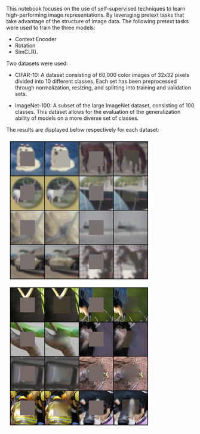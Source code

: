 This notebook focuses on the use of self-supervised techniques to learn high-performing image representations. By leveraging pretext tasks that take advantage of the structure of image data.
The following pretext tasks were used to train the three models:
* Context Encoder
* Rotation
* SimCLR).
  
Two datasets were used:
*	CIFAR-10: A dataset consisting of 60,000 color images of 32x32 pixels divided into 10 different classes. Each set has been preprocessed through normalization, resizing, and splitting into training and validation sets.

* ImageNet-100: A subset of the large ImageNet dataset, consisting of 100 classes. This dataset allows for the evaluation of the generalization ability of models on a more diverse set of classes.

The results are displayed below respectively for each dataset:  

![Example Image](CIFAR-10.png)    ![Example Image](ImageNet100.png)
                                  
